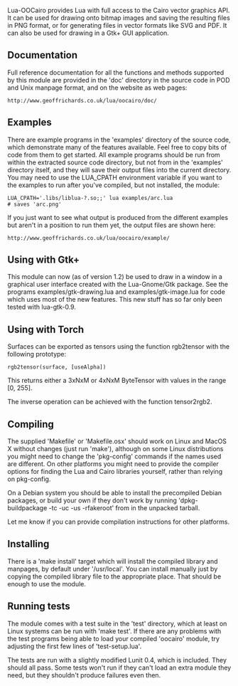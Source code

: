 Lua-OOCairo provides Lua with full access to the Cairo vector graphics API.
It can be used for drawing onto bitmap images and saving the resulting files
in PNG format, or for generating files in vector formats like SVG and PDF.
It can also be used for drawing in a Gtk+ GUI application.


## Documentation

Full reference documentation for all the functions and methods supported
by this module are provided in the 'doc' directory in the source code in
POD and Unix manpage format, and on the website as web pages:

    http://www.geoffrichards.co.uk/lua/oocairo/doc/


## Examples

There are example programs in the 'examples' directory of the source code,
which demonstrate many of the features available.  Feel free to copy bits
of code from them to get started.  All example programs should be run from
within the extracted source code directory, but not from in the 'examples'
directory itself, and they will save their output files into the current
directory.  You may need to use the LUA_CPATH environment variable if you
want to the examples to run after you've compiled, but not installed, the
module:

    LUA_CPATH='.libs/liblua-?.so;;' lua examples/arc.lua
    # saves 'arc.png'

If you just want to see what output is produced from the different examples
but aren't in a position to run them yet, the output files are shown here:

    http://www.geoffrichards.co.uk/lua/oocairo/example/


## Using with Gtk+

This module can now (as of version 1.2) be used to draw in a window in a
graphical user interface created with the Lua-Gnome/Gtk package.  See the
programs examples/gtk-drawing.lua and examples/gtk-image.lua for code which
uses most of the new features.  This new stuff has so far only been tested
with lua-gtk-0.9.

## Using with Torch

Surfaces can be exported as tensors using the function rgb2tensor with the
following prototype:

    rgb2tensor(surface, [useAlpha])

This returns either a 3xNxM or 4xNxM ByteTensor with values in the range [0,
255].

The inverse operation can be achieved with the function tensor2rgb2.

## Compiling

The supplied 'Makefile' or 'Makefile.osx' should work on Linux and MacOS X
without changes (just run 'make'), although on some Linux distributions you
might need to change the 'pkg-config' commands if the names used are
different.  On other platforms you might need to provide the compiler options
for finding the Lua and Cairo libraries yourself, rather than relying on
pkg-config.

On a Debian system you should be able to install the precompiled Debian
packages, or build your own if they don't work by running
'dpkg-buildpackage -tc -uc -us -rfakeroot' from in the unpacked tarball.

Let me know if you can provide compilation instructions for other platforms.


## Installing

There is a 'make install' target which will install the compiled library
and manpages, by default under '/usr/local'.  You can install manually
just by copying the compiled library file to the appropriate place.  That
should be enough to use the module.


## Running tests

The module comes with a test suite in the 'test' directory, which at least
on Linux systems can be run with 'make test'.  If there are any problems
with the test programs being able to load your compiled 'oocairo' module,
try adjusting the first few lines of 'test-setup.lua'.

The tests are run with a slightly modified Lunit 0.4, which is included.
They should all pass.  Some tests won't run if they can't load an extra
module they need, but they shouldn't produce failures even then.
